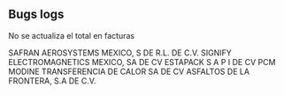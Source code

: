 ## Bugs logs

No se actualiza el total en facturas 

SAFRAN AEROSYSTEMS MEXICO, S DE R.L. DE C.V.
SIGNIFY ELECTROMAGNETICS MEXICO, SA DE CV
ESTAPACK S A P I DE CV PCM
MODINE TRANSFERENCIA DE CALOR SA DE CV
ASFALTOS DE LA FRONTERA, S.A DE C.V.
